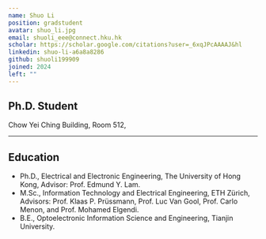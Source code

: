 ```yaml
---
name: Shuo Li
position: gradstudent
avatar: shuo_li.jpg
email: shuoli_eee@connect.hku.hk
scholar: https://scholar.google.com/citations?user=_6xqJPcAAAAJ&hl
linkedin: shuo-li-a6a8a8286
github: shuoli199909
joined: 2024
left: ""
---
```






## Ph.D. Student


<i class="fa fa-building"></i> Chow Yei Ching Building, Room 512, 

<hr>

## Education
- Ph.D., Electrical and Electronic Engineering, The University of Hong Kong, Advisor: Prof. Edmund Y. Lam.
- M.Sc., Information Technology and Electrical Engineering, ETH Zürich, Advisors: Prof. Klaas P. Prüssmann, Prof. Luc Van Gool, Prof. Carlo Menon, and Prof. Mohamed Elgendi.
- B.E., Optoelectronic Information Science and Engineering, Tianjin University.

